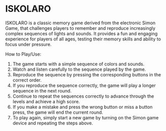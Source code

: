 # ISKOLARO

ISKOLARO is a classic memory game derived from the electronic Simon Game, that challenges players to remember and reproduce increasingly complex sequences of lights and sounds. It provides a fun and engaging experience for players of all ages, testing their memory skills and ability to focus under pressure.

How to Play/Use:

1. The game starts with a simple sequence of colors and sounds.
2. Watch and listen carefully to the sequence played by the game.
3. Reproduce the sequence by pressing the corresponding buttons in the correct order.
4. If you reproduce the sequence correctly, the game will play a longer sequence in the next round.
5. Continue to repeat the sequences correctly to advance through the levels and achieve a high score.
6. If you make a mistake and press the wrong button or miss a button press, the game will end the current round.
7. To play again, simply start a new game by turning on the Simon game device and repeating the steps above.
